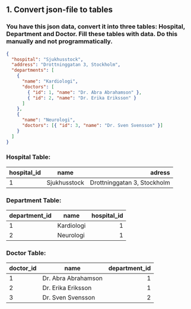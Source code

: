 ## 1. Convert json-file to tables

### You have this json data, convert it into three tables: Hospital, Department and Doctor. Fill these tables with data. Do this manually and not programmatically.

```json
{
  "hospital": "Sjukhusstock",
  "address": "Drottninggatan 3, Stockholm",
  "departments": [
    {
      "name": "Kardiologi",
      "doctors": [
        { "id": 1, "name": "Dr. Abra Abrahamson" },
        { "id": 2, "name": "Dr. Erika Eriksson" }
      ]
    },
    {
      "name": "Neurologi",
      "doctors": [{ "id": 3, "name": "Dr. Sven Svensson" }]
    }
  ]
}
```

### Hospital Table:

| hospital_id | name         | adress                      |
|-------------|--------------|----------------------------:|
| 1           | Sjukhusstock | Drottninggatan 3, Stockholm |

### Department Table:

| department_id | name       | hospital_id |
|---------------|------------|------------:|
| 1             | Kardiologi | 1           |
| 2             | Neurologi  | 1           |

### Doctor Table:

| doctor_id | name                | department_id |
|-----------|---------------------|--------------:|
| 1         | Dr. Abra Abrahamson | 1             |
| 2         | Dr. Erika Eriksson  | 1             |
| 3         | Dr. Sven Svensson   | 2             |